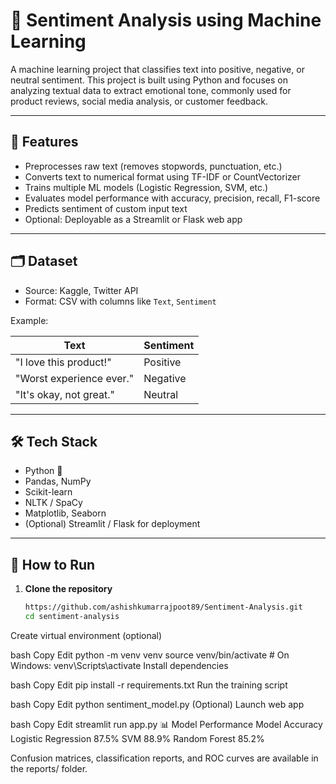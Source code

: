 # 💬 Sentiment Analysis using Machine Learning

A machine learning project that classifies text into positive, negative, or neutral sentiment. This project is built using Python and focuses on analyzing textual data to extract emotional tone, commonly used for product reviews, social media analysis, or customer feedback.

---

## 📌 Features

- Preprocesses raw text (removes stopwords, punctuation, etc.)
- Converts text to numerical format using TF-IDF or CountVectorizer
- Trains multiple ML models (Logistic Regression, SVM, etc.)
- Evaluates model performance with accuracy, precision, recall, F1-score
- Predicts sentiment of custom input text
- Optional: Deployable as a Streamlit or Flask web app

---

## 🗂️ Dataset

- Source: Kaggle, Twitter API
- Format: CSV with columns like `Text`, `Sentiment`

Example:

| Text                             | Sentiment |
|----------------------------------|-----------|
| "I love this product!"           | Positive  |
| "Worst experience ever."         | Negative  |
| "It's okay, not great."          | Neutral   |

---

## 🛠️ Tech Stack

- Python 🐍
- Pandas, NumPy
- Scikit-learn
- NLTK / SpaCy
- Matplotlib, Seaborn
- (Optional) Streamlit / Flask for deployment

---

## 🚀 How to Run

1. **Clone the repository**
   ```bash
   https://github.com/ashishkumarrajpoot89/Sentiment-Analysis.git
   cd sentiment-analysis
Create virtual environment (optional)

bash
Copy
Edit
python -m venv venv
source venv/bin/activate  # On Windows: venv\Scripts\activate
Install dependencies

bash
Copy
Edit
pip install -r requirements.txt
Run the training script

bash
Copy
Edit
python sentiment_model.py
(Optional) Launch web app

bash
Copy
Edit
streamlit run app.py
📊 Model Performance
Model	Accuracy
Logistic Regression	87.5%
SVM	88.9%
Random Forest	85.2%

Confusion matrices, classification reports, and ROC curves are available in the reports/ folder.
